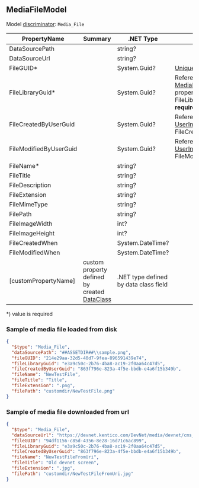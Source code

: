 <!-- generated file with tool "Kentico.Xperience.UMT.DocUtils" - edited through template "UmtModel.cshtml" -->
## MediaFileModel
Model [discriminator](../UmtModel.md#discriminator): `Media_File`

|PropertyName|Summary|.NET Type|Notes|
|---|---|---|---|
|DataSourcePath||string?||
|DataSourceUrl||string?||
|FileGUID\*||System.Guid?|[UniqueId](../UmtModel.md#UniqueId)|
|FileLibraryGuid\*||System.Guid?|Reference to [MediaLibraryInfo](../References.md#MediaLibraryInfo) on property FileLibraryID **required**|
|FileCreatedByUserGuid||System.Guid?|Reference to [UserInfo](../References.md#UserInfo) on property FileCreatedByUserID|
|FileModifiedByUserGuid||System.Guid?|Reference to [UserInfo](../References.md#UserInfo) on property FileModifiedByUserID|
|FileName\*||string?||
|FileTitle||string?||
|FileDescription||string?||
|FileExtension||string?||
|FileMimeType||string?||
|FilePath||string?||
|FileImageWidth||int?||
|FileImageHeight||int?||
|FileCreatedWhen||System.DateTime?||
|FileModifiedWhen||System.DateTime?||
|[customPropertyName]|custom property defined by created [DataClass](./DataClassModel.md)|.NET type defined by data class field||

<p>*) value is required</p>


### Sample of media file loaded from disk

```json
{
  "$type": "Media_File",
  "dataSourcePath": "##ASSETDIR##\\sample.png",
  "fileGUID": "214e29aa-32d5-40d7-9fea-896591439e74",
  "fileLibraryGuid": "e3a9c50c-2b76-4ba8-ac19-2f0aa64c47d5",
  "fileCreatedByUserGuid": "863f796e-823a-4f5e-bbdb-e4a6f15b349b",
  "fileName": "NewTestFile",
  "fileTitle": "Title",
  "fileExtension": ".png",
  "filePath": "customdir/NewTestFile.png"
}
```

### Sample of media file downloaded from url

```json
{
  "$type": "Media_File",
  "dataSourceUrl": "https://devnet.kentico.com/DevNet/media/devnet/cms_screen.jpg",
  "fileGUID": "94df1156-c85d-4356-8e28-16d71c6ac899",
  "fileLibraryGuid": "e3a9c50c-2b76-4ba8-ac19-2f0aa64c47d5",
  "fileCreatedByUserGuid": "863f796e-823a-4f5e-bbdb-e4a6f15b349b",
  "fileName": "NewTestFileFromUri",
  "fileTitle": "Old devnet screen",
  "fileExtension": ".jpg",
  "filePath": "customdir/NewTestFileFromUri.jpg"
}
```
